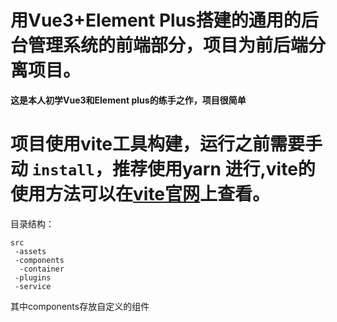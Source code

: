 # 用Vue3+Element Plus搭建的通用的后台管理系统的前端部分，项目为前后端分离项目。

**这是本人初学Vue3和Element plus的练手之作，项目很简单**

# 项目使用vite工具构建，运行之前需要手动 `install`，推荐使用yarn 进行,vite的使用方法可以在[vite官网](https://cn.vitejs.dev/ )上查看。

目录结构：
```
src
 -assets
 -components
  -container
 -plugins
 -service
 ```

 其中components存放自定义的组件